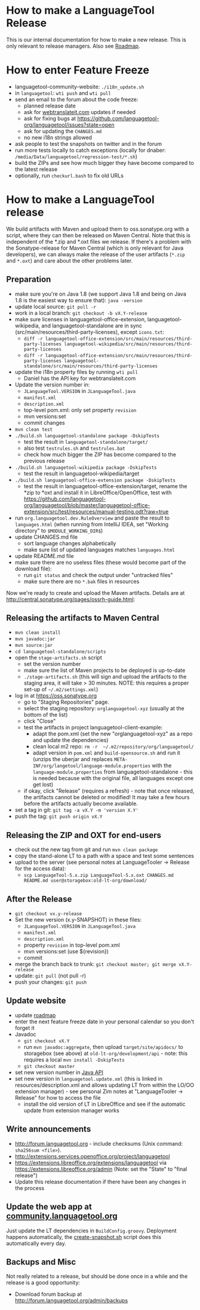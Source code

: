 # How to make a LanguageTool Release

This is our internal documentation for how to make a new release. This 
is only relevant to release managers. Also see [Roadmap](/roadmap).

# How to enter Feature Freeze

* languagetool-community-website: `./i18n_update.sh`
* in `languagetool`: `wti push` and `wti pull`
* send an email to the forum about the code freeze:
  * planned release date
  * ask for [webtranslateit.com](https://webtranslateit.com) updates if needed
  * ask for fixing bugs at <https://github.com/languagetool-org/languagetool/issues?state=open>  
  * ask for updating the `CHANGES.md`
  * no new i18n strings allowed
* ask people to test the snapshots on twitter and in the forum
* run more tests locally to catch exceptions (locally for dnaber: `/media/Data/languagetool/regression-test/*.sh`)
* build the ZIPs and see how much bigger they have become compared to the latest release
* optionally, run `checkurl.bash` to fix old URLs

# How to make a LanguageTool release

We build artifacts with Maven and upload them to oss.sonatype.org with 
a script, where they can then be released on Maven Central. Note that 
this is independent of the *.zip and *.oxt files we release. If there's 
a problem with the Sonatype-release for Maven Central (which is only 
relevant for Java developers), we can always make the release of the 
user artifacts (`*.zip` and `*.oxt`) and care about the other problems 
later.

## Preparation

* make sure you're on Java 1.8 (we support Java 1.8 and being on Java 1.8 is the easiest way to ensure that): `java -version`
* update local source: `git pull -r`
* work in a local branch: `git checkout -b vX.Y-release`
* make sure licenses in languagetool-office-extension, languagetool-wikipedia, and languagetool-standalone are in sync (src/main/resources/third-party-licenses), except `icons.txt`:
  * `diff -r languagetool-office-extension/src/main/resources/third-party-licenses languagetool-wikipedia/src/main/resources/third-party-licenses`
  * `diff -r languagetool-office-extension/src/main/resources/third-party-licenses languagetool-standalone/src/main/resources/third-party-licenses`
* update the i18n property files by running `wti pull`
  * Daniel has the API key for webtranslateit.com
* Update the version number in:
  * `JLanguageTool.VERSION` in `JLanguageTool.java`
  * `manifest.xml`
  * `description.xml`
  * top-level pom.xml: only set property `revision`
  * mvn versions:set
  * commit changes
* `mvn clean test`
* `./build.sh languagetool-standalone package -DskipTests`
  * test the result in `languagetool-standalone/target/`
  * also test `testrules.sh` and `testrules.bat`
  * check how much bigger the ZIP has become compared to the previous release
* `./build.sh languagetool-wikipedia package -DskipTests`
  * test the result in languagetool-wikipedia/target
* `./build.sh languagetool-office-extension package -DskipTests`
  * test the result in languagetool-office-extension/target, rename the *zip to *oxt and install it in LibreOffice/OpenOffice, test with <https://github.com/languagetool-org/languagetool/blob/master/languagetool-office-extension/src/test/resources/manual-testing.odt?raw=true>  
* run `org.languagetool.dev.RuleOverview` and paste the result to `languages.html` (when running from IntelliJ IDEA, set "Working directory" to `$MODULE_WORKING_DIR$`)
* update CHANGES.md file
  * sort language changes alphabetically
  * make sure list of updated languages matches `languages.html`
* update README.md file
* make sure there are no useless files (these would become part of the download file):
  * run `git status` and check the output under "untracked files"
  * make sure there are no `*.bak` files in resources

Now we're ready to create and upload the Maven artifacts. Details are 
at <http://central.sonatype.org/pages/ossrh-guide.html>:

## Releasing the artifacts to Maven Central

* `mvn clean install`
* `mvn javadoc:jar`
* `mvn source:jar`
* `cd languagetool-standalone/scripts`
* open the `stage-artifacts.sh` script
  * set the version number
  * make sure the list of Maven projects to be deployed is up-to-date
  * `./stage-artifacts.sh` (this will sign and upload the artifacts to the staging area, it will take > 30 minutes. NOTE: this requires a proper set-up of `~/.m2/settings.xml`)
* log in at <https://oss.sonatype.org>  
  * go to "Staging Repositories" page.
  * select the staging repository: `orglanguagetool-xyz` (usually at the bottom of the list)
  * click "Close"
  * test the artifacts in project languagetool-client-example:
    * adapt the pom.xml (set the new "orglanguagetool-xyz" as a repo and update the dependencies)
    * clean local m2 repo: `rm -r  ~/.m2/repository/org/languagetool/`
    * adapt version in `pom.xml` and `build-opensource.sh` and run it (unzips the uberjar and replaces `META-INF/org/langetool/language-module.properties`
      with the `language-module.properties` from languagetool-standalone - this is needed because with the original
      file, all languages except one get lost)
  * if okay, click "Release" (requires a refresh) - note that once released, the artifacts cannot be deleted or modified! It may take a few hours before the artifacts actually become available.
* set a tag in git: `git tag -a vX.Y -m 'version X.Y'`
* push the tag: `git push origin vX.Y`

## Releasing the ZIP and OXT for end-users

* check out the new tag from git and run `mvn clean package`
* copy the stand-alone LT to a path with a space and test some sentences
* upload to the server (see personal notes at LanguageTooler -> Release for the access data):
  * `scp LanguageTool-5.x.zip LanguageTool-5.x.oxt CHANGES.md README.md user@storagebox:old-lt-org/download/`

## After the Release

* `git checkout vx.y-release`
* Set the new version (x.y-SNAPSHOT) in these files:
  * `JLanguageTool.VERSION` in `JLanguageTool.java`
  * `manifest.xml`
  * `description.xml`
  * property `revision` in top-level pom.xml
  * mvn versions:set (use ${revision})
  * commit
* merge the branch back to trunk: `git checkout master; git merge vX.Y-release`
* update: `git pull` (not pull -r)
* push your changes: `git push`

## Update website

* update [roadmap](/roadmap)  
* enter the next feature freeze date in your personal calendar so you don't forget it
* Javadoc
  * `git checkout vX.Y`
  * run `mvn javadoc:aggregate`, then upload `target/site/apidocs/` to storagebox (see above) at `old-lt-org/development/api` - note: this requires a local `mvn install -DskipTests`
  * `git checkout master`
* set new version number in [Java API](/java-api)  
* set new version in `languagetool.update.xml` (this is linked in resources/description.xml and allows updating LT from within the LO/OO extension manager) - 
  see personal Zim notes at "LanguageTooler -> Release" for how to access the file 
  * install the old version of LT in LibreOffice and see if the automatic update from extension manager works

## Write announcements

* <http://forum.languagetool.org> - include checksums (Unix command: `sha256sum <file>`).
* <http://extensions.services.openoffice.org/project/languagetool>  
* <https://extensions.libreoffice.org/extensions/languagetool>   via <https://extensions.libreoffice.org/admin>   (Note: set the "State" to "final release")
* Update this release documentation if there have been any changes in the process

## Update the web app at [community.languagetool.org](http://community.languagetool.org)

Just update the LT dependencies in `BuildConfig.groovy`. Deployment 
happens automatically, the 
[create-snapshot.sh](https://github.com/languagetool-org/languagetool-website-2018/blob/master/create-snapshot.sh) 
script does this automatically every day.
  
## Backups and Misc

Not really related to a release, but should be done once in a while and the release is a good opportunity:

* Download forum backup at <http://forum.languagetool.org/admin/backups>  
